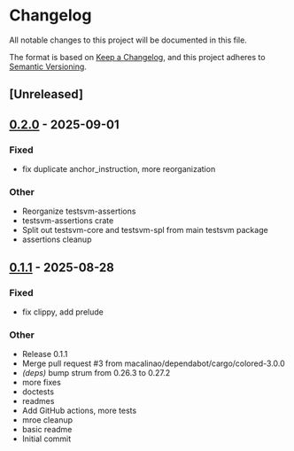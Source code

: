 # Changelog

All notable changes to this project will be documented in this file.

The format is based on [Keep a Changelog](https://keepachangelog.com/en/1.0.0/),
and this project adheres to [Semantic Versioning](https://semver.org/spec/v2.0.0.html).

## [Unreleased]

## [0.2.0](https://github.com/macalinao/testsvm/compare/testsvm-v0.1.1...testsvm-v0.2.0) - 2025-09-01

### Fixed

- fix duplicate anchor_instruction, more reorganization

### Other

- Reorganize testsvm-assertions
- testsvm-assertions crate
- Split out testsvm-core and testsvm-spl from main testsvm package
- assertions cleanup

## [0.1.1](https://github.com/macalinao/testsvm/releases/tag/testsvm-v0.1.1) - 2025-08-28

### Fixed

- fix clippy, add prelude

### Other

- Release 0.1.1
- Merge pull request #3 from macalinao/dependabot/cargo/colored-3.0.0
- *(deps)* bump strum from 0.26.3 to 0.27.2
- more fixes
- doctests
- readmes
- Add GitHub actions, more tests
- mroe cleanup
- basic readme
- Initial commit
